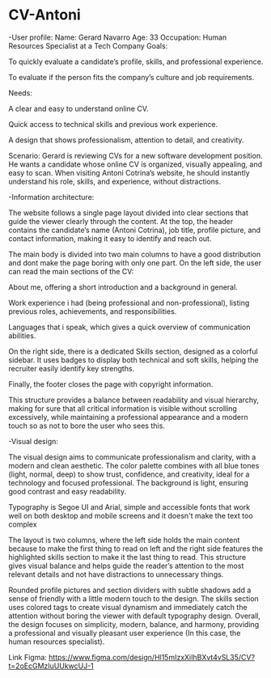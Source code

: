 # CV-Antoni
-User profile:
Name: Gerard Navarro
Age: 33
Occupation: Human Resources Specialist at a Tech Company
Goals:

To quickly evaluate a candidate’s profile, skills, and professional experience.

To evaluate if the person fits the company’s culture and job requirements.

Needs:

A clear and easy to understand online CV.

Quick access to technical skills and previous work experience.

A design that shows professionalism, attention to detail, and creativity.

Scenario:
Gerard is reviewing CVs for a new software development position. He wants a candidate whose online CV is organized, visually appealing, and easy to scan. When visiting Antoni Cotrina’s website, he should instantly understand his role, skills, and experience, without distractions.

-Information architecture:

The website follows a single page layout divided into clear sections that guide the viewer clearly through the content.
At the top, the header contains the candidate’s name (Antoni Cotrina), job title, profile picture, and contact information, making it easy to identify and reach out.

The main body is divided into two main columns to have a good distribution and dont make the page boring with only one part. On the left side, the user can read the main sections of the CV:

About me, offering a short introduction and a background in general.

Work experience i had (being professional and non-professional), listing previous roles, achievements, and responsibilities.

Languages that i speak, which gives a quick overview of communication abilities.

On the right side, there is a dedicated Skills section, designed as a colorful sidebar. It uses badges to display both technical and soft skills, helping the recruiter easily identify key strengths.

Finally, the footer closes the page with copyright information.

This structure provides a balance between readability and visual hierarchy, making for sure that all critical information is visible without scrolling excessively, while maintaining a professional appearance and a modern touch so as not to bore the user who sees this.

-Visual design:

The visual design aims to communicate professionalism and clarity, with a modern and clean aesthetic. The color palette combines with all blue tones (light, normal, deep) to show trust, confidence, and creativity, ideal for a technology and focused professional. The background is light, ensuring good contrast and easy readability.

Typography is Segoe UI and Arial, simple and accessible fonts that work well on both desktop and mobile screens and it doesn't make the text too complex

The layout is two columns, where the left side holds the main content because to make the first thing to read on left and the right side features the highlighted skills section to make it the last thing to read. This structure gives visual balance and helps guide the reader’s attention to the most relevant details and not have distractions to unnecessary things.

Rounded profile pictures and section dividers with subtle shadows add a sense of friendly with a little modern touch to the design.
The skills section uses colored tags to create visual dynamism and immediately catch the attention without boring the viewer with default typography design.
Overall, the design focuses on simplicity, modern, balance, and harmony, providing a professional and visually pleasant user experience (In this case, the human resources specialist).

Link Figma:
https://www.figma.com/design/Hl15mIzxXiIhBXvt4vSL35/CV?t=2oEcGMzIuUUkwcUJ-1
